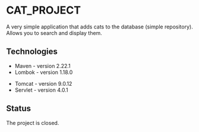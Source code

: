 # CAT_PROJECT
A very simple application that adds cats to the database (simple repository). Allows you to search and display them.

## Technologies
* Maven - version 2.22.1
* Lombok - version 1.18.0
- Tomcat - version 9.0.12
- Servlet - version 4.0.1

## Status
The project is closed.



